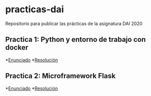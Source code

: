 # practicas-dai
Repositorio para publicar las prácticas de la asignatura DAI 2020
## Practica 1: Python y entorno de trabajo con docker
*[Enunciado](https://swad.ugr.es/swad/tmp/FG/Ji6jPuQ2lQJyzwufLKlDjX64FIv9pYQFbsMS77_MU/DAI%20Practica%201%20-%20Python%20y%20entorno%20de%20trabajo.html)
*[Resolución](https://github.com/AlbertoLejarraga/practicas-dai/tree/main/practica1)
## Practica 2: Microframework Flask
*[Enunciado](https://swad.ugr.es/swad/tmp/kn/-sIt0v1c2ihRhP8jKUW-HwPcyZnmDxweDFfsakGyg/DAI%20Practica%202%20-%20Microframework%20Flask.html)
*[Resolución](https://github.com/AlbertoLejarraga/practicas-dai/tree/main/practica2)